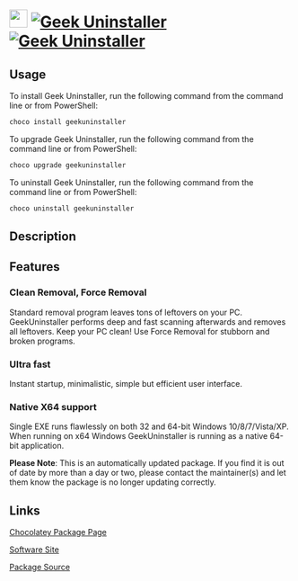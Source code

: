 # <img src="https://rawcdn.githack.com/virtualex-itv/chocolatey-packages/30fafb835165e8d432dc77f68ea395319c7febd9/icons/geekuninstaller.png" width="32" height="32"/> [![Geek Uninstaller](https://img.shields.io/chocolatey/v/geekuninstaller.svg?label=Geek+Uninstaller)](https://community.chocolatey.org/packages/geekuninstaller) [![Geek Uninstaller](https://img.shields.io/chocolatey/dt/geekuninstaller.svg)](https://community.chocolatey.org/packages/geekuninstaller)

## Usage

To install Geek Uninstaller, run the following command from the command line or from PowerShell:

```powershell
choco install geekuninstaller
```

To upgrade Geek Uninstaller, run the following command from the command line or from PowerShell:

```powershell
choco upgrade geekuninstaller
```

To uninstall Geek Uninstaller, run the following command from the command line or from PowerShell:

```powershell
choco uninstall geekuninstaller
```

## Description

## Features

### Clean Removal, Force Removal

Standard removal program leaves tons of leftovers on your PC. GeekUninstaller performs deep and fast scanning afterwards and removes all leftovers. Keep your PC clean! Use Force Removal for stubborn and broken programs.

### Ultra fast

Instant startup, minimalistic, simple but efficient user interface.

### Native X64 support

Single EXE runs flawlessly on both 32 and 64-bit Windows 10/8/7/Vista/XP. When running on x64 Windows GeekUninstaller is running as a native 64-bit application.

**Please Note**: This is an automatically updated package. If you find it is
out of date by more than a day or two, please contact the maintainer(s) and
let them know the package is no longer updating correctly.

## Links

[Chocolatey Package Page](https://community.chocolatey.org/packages/geekuninstaller)

[Software Site](http://www.geekuninstaller.com)

[Package Source](https://github.com/virtualex-itv/chocolatey-packages/tree/master/automatic/geekuninstaller)
